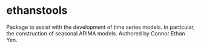 # ethanstools

Package to assist with the development of time series models. In particular, the construction of seasonal ARIMA models. Authored by Connor Ethan Yen. 